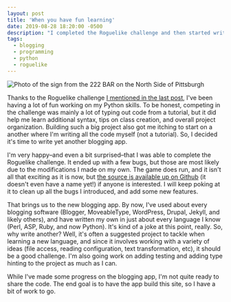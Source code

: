 ```yaml
---
layout: post
title: 'When you have fun learning'
date: 2019-08-28 18:20:00 -0500
description: "I completed the Roguelike challenge and then started writing yet another blogging app (this time in Python)."
tags:
  - blogging
  - programming
  - python
  - roguelike
---
```


![Photo of the sign from the 222 BAR on the North Side of Pittsburgh]({{site.url}}/assets/images/2019/08/222-BAR.jpg 'Photo of the sign from the 222 BAR on the North Side of Pittsburgh')

Thanks to the Roguelike challenge [I mentioned in the last post]({{site.url}}/2019/06/from-one-challenge-to-another/), I've been having a lot of fun working on my Python skills. To be honest, competing in the challenge was mainly a lot of typing out code from a tutorial, but it did help me learn additional syntax, tips on class creation, and overall project organization. Building such a big project also got me itching to start on a another where I'm writing all the code myself (not a tutorial). So, I decided it's time to write yet another blogging app.

I'm very happy–and even a bit surprised–that I was able to complete the Roguelike challenge. It ended up with a few bugs, but those are most likely due to the modifications I made on my own. The game does run, and it isn't all that exciting as it is now, but [the source is available up on Github](https://github.com/billturner/roguelike_tcod) (it doesn't even have a name yet!) if anyone is interested. I will keep poking at it to clean up all the bugs I introduced, and add some new features.

That brings us to the new blogging app. By now, I've used about every blogging software (Blogger, MoveableType, WordPress, Drupal, Jekyll, and likely others), and have written my own in just about every language I know (Perl, ASP, Ruby, and now Python). It's kind of a joke at this point, really. So, why write another? Well, it's often a suggested project to tackle when learning a new language, and since it involves working with a variety of ideas (file access, reading configuration, text transformation, etc), it should be a good challenge. I'm also going work on adding testing and adding type hinting to the project as much as I can.

While I've made some progress on the blogging app, I'm not quite ready to share the code. The end goal is to have the app build this site, so I have a bit of work to go.
